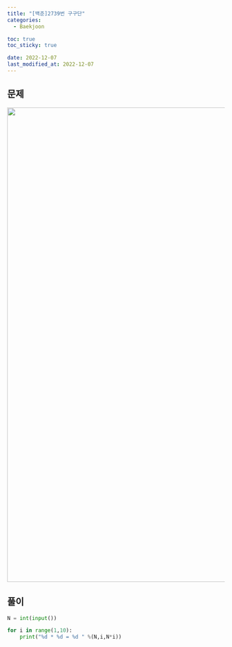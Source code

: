 ```yaml
---
title: "[백준]2739번 구구단"
categories: 
  - Baekjoon

toc: true
toc_sticky: true

date: 2022-12-07
last_modified_at: 2022-12-07 
---
```


## 문제
<p align="center">
<img width="1097" alt="image" src="https://user-images.githubusercontent.com/111734605/206158044-a1e662a9-dcf5-4880-840c-78cf18856096.png">
</p>

## 풀이
```python
N = int(input())

for i in range(1,10):
    print("%d * %d = %d " %(N,i,N*i))
```


